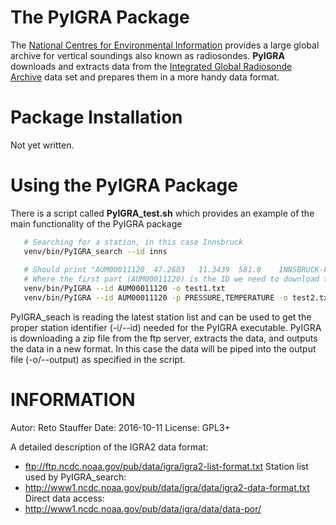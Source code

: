 

The PyIGRA Package
==================

The [National Centres for Environmental Information](https://www.ncdc.noaa.gov/data-access/weather-balloon/integrated-global-radiosonde-archive)
provides a large global archive for vertical soundings also known as radiosondes.
__PyIGRA__ downloads and extracts data from the
[Integrated Global Radiosonde Archive](https://www.ncdc.noaa.gov/data-access/weather-balloon/integrated-global-radiosonde-archive)
data set and prepares them in a more handy data format.


Package Installation
====================

Not yet written.


Using the PyIGRA Package
========================

There is a script called **PyIGRA_test.sh** which provides an
example of the main functionality of the PyIGRA package

```bash
   # Searching for a station, in this case Innsbruck
   venv/bin/PyIGRA_search --id inns
   
   # Should print "AUM00011120  47.2603   11.3439  581.0    INNSBRUCK-FLUGHAFEN ...
   # Where the first part (AUM00011120) is the ID we need to download the data
   venv/bin/PyIGRA --id AUM00011120 -o test1.txt
   venv/bin/PyIGRA --id AUM00011120 -p PRESSURE,TEMPERATURE -o test2.txt
```

PyIGRA_seach is reading the latest station list and can be used to get the
proper station identifier (-i/--id) needed for the PyIGRA executable.
PyIGRA is downloading a zip file from the ftp server, extracts the data,
and outputs the data in a new format. In this case the data will be
piped into the output file (-o/--output) as specified in the script.


INFORMATION
=======================
Autor:    Reto Stauffer
Date:     2016-10-11
License:  GPL3+

A detailed description of the IGRA2 data format:
- ftp://ftp.ncdc.noaa.gov/pub/data/igra/igra2-list-format.txt
Station list used by PyIGRA_search:
- http://www1.ncdc.noaa.gov/pub/data/igra/data/igra2-data-format.txt
Direct data access:
- http://www1.ncdc.noaa.gov/pub/data/igra/data/data-por/
